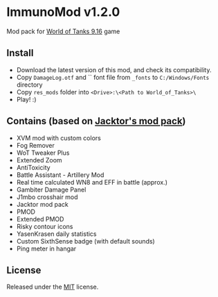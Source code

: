 # ImmunoMod v1.2.0
Mod pack for [World of Tanks 9.16](http://worldoftanks.eu/) game

## Install
* Download the latest version of this mod, and check its compatibility.
* Copy `DamageLog.otf` and `` font file from `_fonts` to `C:/Windows/Fonts` directory
* Copy `res_mods` folder into `<Drive>:\<Path to World_of_Tanks>\`
* Play! :)

## Contains (based on [Jacktor's mod pack](http://www.wotinfo.hu/index.php/add-ons/item/335-jacktor-mod-pack))
* XVM mod with custom colors
* Fog Remover
* WoT Tweaker Plus
* Extended Zoom
* AntiToxicity
* Battle Assistant - Artillery Mod
* Real time calculated WN8 and EFF in battle (approx.)
* Gambiter Damage Panel
* J1mbo crosshair mod
* Jacktor mod pack
* PMOD
* Extended PMOD
* Risky contour icons
* YasenKrasen daily statistics
* Custom SixthSense badge (with default sounds)
* Ping meter in hangar

## License
Released under the [MIT](https://github.com/peterbartha/ImmunoMod/blob/master/LICENSE) license.

